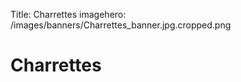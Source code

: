 Title: Charrettes
imagehero: /images/banners/Charrettes_banner.jpg.cropped.png



Charrettes
==========
